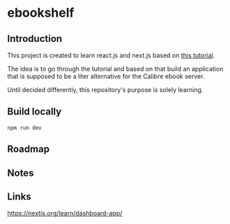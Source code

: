 # ebookshelf


## Introduction

This project is created to learn react.js and next.js based on [this tutorial](https://nextjs.org/learn/dashboard-app/).

The idea is to go through the tutorial and based on that build an application that is supposed to be a liter alternative for the Calibre ebook server.

Until decided differently, this repository's purpose is solely learning.

## Build locally

```
npm run dev
```

## Roadmap

## Notes

## Links

https://nextjs.org/learn/dashboard-app/
